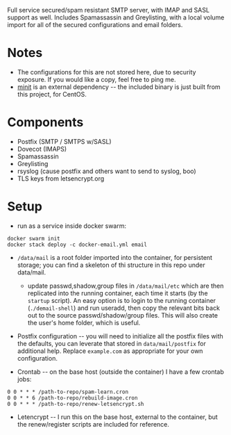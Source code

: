 Full service secured/spam resistant SMTP server, with IMAP and SASL support as well.  Includes Spamassassin and Greylisting, with a local volume import for all of the secured configurations and email folders.

# Notes

* The configurations for this are not stored here, due to security exposure.  If you would like a copy, feel free to ping me.
* [minit](https://github.com/chazomaticus/minit) is an external dependency -- the included binary is just built from this project, for CentOS.

# Components

* Postfix (SMTP / SMTPS w/SASL)
* Dovecot (IMAPS)
* Spamassassin
* Greylisting
* rsyslog (cause postfix and others want to send to syslog, boo)
* TLS keys from letsencrypt.org

# Setup

* run as a service inside docker swarm:

```
docker swarm init
docker stack deploy -c docker-email.yml email
```

* `/data/mail` is a root folder imported into the container, for persistent storage; you can find a skeleton of thi structure in this repo under data/mail.

    - update passwd,shadow,group files in `/data/mail/etc` which are then replicated into the
      running container, each time it starts (by the `startup` script).  An easy option is
      to login to the running container (`./demail-shell`) and run useradd, then copy the
      relevant bits back out to the source passwd/shadow/group files.  This will also create
      the user's home folder, which is useful.

* Postfix configuration -- you will need to initialize all the postfix files with the defaults, you can leverate that stored in `data/mail/postfix` for additional help.  Replace `example.com` as appropriate for your own configuration.

* Crontab -- on the base host (outside the container) I have a few crontab jobs:

```
0 0 * * * /path-to-repo/spam-learn.cron
0 0 * * 6 /path-to-repo/rebuild-image.cron
0 0 * * * /path-to-repo/renew-letsencrypt.sh
```

* Letencrypt -- I run this on the base host, external to the container, but the renew/register scripts are included for reference.

